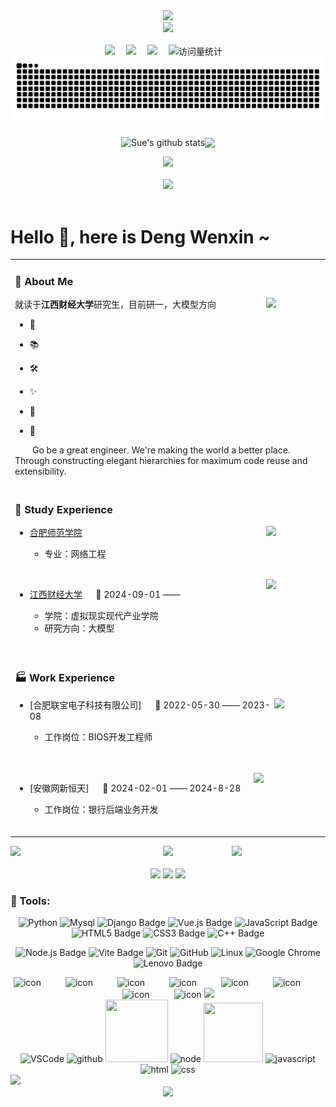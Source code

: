 <div align="center">

  <!-- dynamic typing effect 动态打字效果 -->
  <div>
    <a href="http://sue.sparkflare.cn/views/personal-introduction.html" target="_blank">
      <img src="https://readme-typing-svg.demolab.com?font=Fira+Code&pause=2000&width=500&lines=I'm Deng Wenxin, welcome here!&center=true&size=27" />
    </a>
  </div>

  <!-- knock code pictures 敲代码的图片 -->
  <picture>
    <source media="(prefers-color-scheme: dark)" srcset="https://cdn.jsdelivr.net/gh/Deng-Wenxin/Deng-Wenxin/assets/images/coding.gif" />
    <source media="(prefers-color-scheme: light)" srcset="https://cdn.jsdelivr.net/gh/Deng-Wenxin/Deng-Wenxin/assets/images/developer.svg" height="225px" />
    <img src="https://cdn.jsdelivr.net/gh/Deng-Wenxin/Deng-Wenxin/assets/images/coding.gif" />
  </picture>

  <!-- for beauty 留个空行好看点 -->
  <div>&nbsp;</div>
  
  <!-- profile logo 个人资料徽标 -->
  <div>
    <a href="" target="_blank"><img src="https://img.shields.io/badge/Website-个人网站-rgb(170, 220, 245)" /></a>&emsp;
    <a href="" target="_blank"><img src="https://img.shields.io/badge/Xiaoghongshu-小红书-rgb(255, 36, 66)" /></a>&emsp;
    <a href="https://space.bilibili.com/261102150?spm_id_from=333.1007.0.0" target="_blank"><img src="https://img.shields.io/badge/Bilibili-B站-ff69b4" /></a>&emsp;
    <!-- visitor -->
    <img src="https://komarev.com/ghpvc/?username=Deng-Wenxin&label=Views&color=0e75b6&style=flat" alt="访问量统计" />&emsp;
    <!-- wakatime -->
    <!-- <a href="https://wakatime.com/@Deng-Wenxin"><img src="https://wakatime.com/badge/user/42d0678c-368b-448b-9a77-5d21c5b55352.svg"/></a> -->
  </div>
  
  <!-- 活跃贪吃蛇 -->
  <picture>
    <source media="(prefers-color-scheme: dark)" srcset="https://raw.githubusercontent.com/Deng-Wenxin/Deng-Wenxin/output/github-contribution-grid-snake-dark.svg">
    <source media="(prefers-color-scheme: light)" srcset="https://raw.githubusercontent.com/Deng-Wenxin/Deng-Wenxin/output/github-contribution-grid-snake.svg">
    <img alt="github contribution grid snake animation" src="https://raw.githubusercontent.com/Deng-Wenxin/Deng-Wenxin/output/github-contribution-grid-snake.svg">
  </picture>
  
  <!-- 个人信息统计 -->
  <img align="center" src="https://github-readme-stats.vercel.app/api?username=Deng-Wenxin&show_icons=true&hide_border=true" alt="Sue's github stats" /><img align="center" src="https://github-readme-stats.vercel.app/api/top-langs/?username=Deng-Wenxin&layout=compact&theme=buefy&hide_border=true" />
  
  
  <!-- 活跃折线图 -->
  <picture>
  <source media="(prefers-color-scheme: dark)" srcset="https://github-readme-activity-graph.vercel.app/graph?username=Deng-Wenxin&theme=xcode&bg_color=FF000000&hide_border=true" />
  <source media="(prefers-color-scheme: light)" srcset="https://github-readme-activity-graph.vercel.app/graph?username=Deng-Wenxin&theme=xcode&bg_color=FF000000&color=000000&hide_border=true" />
  <img src="https://github-readme-activity-graph.vercel.app/graph?username=Deng-Wenxin&theme=xcode&bg_color=FF000000&hide_border=true" />
  </picture>
  
  <div>&nbsp;</div>
  
  <!-- GitHub 奖杯🏆 -->
  <div><img src="https://github-profile-trophy.vercel.app/?username=Deng-Wenxin&theme=gruvbox&row=1&column=7&no-frame=true&no-bg=true" /><br/></div>

</div>

<div>&nbsp;</div>

# Hello 👋, here is Deng Wenxin ~

<table>
<!-- 个人介绍 -->
<tr><td>

### 🤺 About Me
<img align="right" width="88" src="https://cdn.jsdelivr.net/gh/Deng-Wenxin/Deng-Wenxin/assets/images/computer.png" />

就读于**江西财经大学**研究生，目前研一，大模型方向

- 🌱 

- 📚 

- 🛠️

- ✨ 

- 🤔 

- 👥 

<p>&emsp;&emsp;Go be a great engineer. We're making the world a better place. Through constructing elegant hierarchies for maximum code reuse and extensibility.</p

</td></tr>

<!-- 就读经历 -->
<tr><td>

### 🏢 Study Experience
<img align="right" width="88" src="https://cdn.jsdelivr.net/gh/Deng-Wenxin/Deng-Wenxin/assets/images/bupt.png"/>

  - [合肥师范学院]() &emsp; 

    - 专业：网络工程
  
<div>&nbsp;</div>

<img align="right" width="88" src="https://cdn.jsdelivr.net/gh/Deng-Wenxin/Deng-Wenxin/assets/images/fdu.png" />

  - [江西财经大学](https://www.jxufe.edu.cn/) &emsp; 📌 2024-09-01 —— 

    - 学院：虚拟现实现代产业学院
    - 研究方向：大模型

<div>&nbsp;</div>
</td></tr>

<!-- 工作经历 -->
<tr><td>

### 🏭 Work Experience
<img align="right" width="75" src="https://cdn.jsdelivr.net/gh/Deng-Wenxin/Deng-Wenxin/assets/images/dianxin.png" />

- [合肥联宝电子科技有限公司] &emsp; 📌 2022-05-30 —— 2023-08

  - 工作岗位：BIOS开发工程师

<div>&nbsp;</div>
<div>&nbsp;</div>

<img align="right" width="108" src="https://cdn.jsdelivr.net/gh/Deng-Wenxin/Deng-Wenxin/assets/images/pjlab.png" />

- [安徽网新恒天] &emsp; 📌 2024-02-01 —— 2024-8-28

  - 工作岗位：银行后端业务开发

<div>&nbsp;</div>
</td></tr>
</table>



<!-- github-readme-streak-stats 连续提交代码天数记录 -->
<div align="center">
    <img align="left" width="150" src="https://cdn.jsdelivr.net/gh/Deng-Wenxin/Deng-Wenxin/assets/images/left.png" />
    <picture>
      <source aligh="center" media="(prefers-color-scheme: dark)" srcset="https://github-readme-streak-stats.herokuapp.com/?user=Deng-Wenxin&theme=dark&hide_border=true" />
      <source aligh="center" media="(prefers-color-scheme: light)" srcset="https://github-readme-streak-stats.herokuapp.com/?user=Deng-Wenxin&theme=light&hide_border=true" />
      <img aligh="center" src="https://github-readme-streak-stats.herokuapp.com/?user=Deng-Wenxin&theme=dark&hide_border=true" />
    </picture>
    <img align="right" width="150"  src="https://cdn.jsdelivr.net/gh/Deng-Wenxin/Deng-Wenxin/assets/images/right.png" />
    <div>&nbsp;</div>
    <!-- metrics -->
    <img width="150" src="https://cdn.jsdelivr.net/gh/Deng-Wenxin/Deng-Wenxin/assets/images/cxyduck.gif"/>
    <img src="/github-metrics.svg">
    <img width="150" src="https://cdn.jsdelivr.net/gh/Deng-Wenxin/Deng-Wenxin/assets/images/cxyduck.gif">
</div>

### 🧰 Tools:
<!--  skill badge 技能徽章 -->
<div align="center">

![Python](https://img.shields.io/badge/Python-6DB33F?logo=python&logoColor=fff&style=flat) ![Mysql](https://img.shields.io/badge/Mysql-47A248?logo=mysql&logoColor=fff&style=flat) ![Django Badge](https://img.shields.io/badge/Django-092E20?logo=django&logoColor=fff&style=flat) ![Vue.js Badge](https://img.shields.io/badge/Vue.js-4FC08D?logo=vuedotjs&logoColor=fff&style=flat)  ![JavaScript Badge](https://img.shields.io/badge/JavaScript-F7DF1E?logo=javascript&logoColor=000&style=flat) ![HTML5 Badge](https://img.shields.io/badge/HTML5-E34F26?logo=html5&logoColor=fff&style=flat) ![CSS3 Badge](https://img.shields.io/badge/CSS3-1572B6?logo=css3&logoColor=fff&style=flat) ![C++ Badge](https://img.shields.io/badge/C%2B%2B-00599C?logo=cplusplus&logoColor=fff&style=flat)

![Node.js Badge](https://img.shields.io/badge/Node.js-393?logo=nodedotjs&logoColor=fff&style=flat) ![Vite Badge](https://img.shields.io/badge/Vite-646CFF?logo=vite&logoColor=fff&style=flat) ![Git](https://img.shields.io/badge/-Git-FCC624?style=flat-square&logo=git) ![GitHub](https://img.shields.io/badge/-GitHub-pink?style=flat-square&logo=github) ![Linux](https://img.shields.io/badge/Linux-FCC624?style=style=flat-square&logo=linux&logoColor=black) ![Google Chrome](https://img.shields.io/badge/Chrome-4285F4?style=flat-square&logo=GoogleChrome&logoColor=white) ![Lenovo Badge](https://img.shields.io/badge/Lenovo-E2231A?logo=lenovo&logoColor=fff&style=flat)

</div>

<div align="center">
  <!-- svg动图 -->
  <img src="https://techstack-generator.vercel.app/js-icon.svg" alt="icon" width="65" style="width: 65px; height: 65px; margin-right:35px; margin-bottom: 0px;" />
  <img src="https://techstack-generator.vercel.app/docker-icon.svg" alt="icon" width="65" style="width: 65px; height: 65px; margin-right: 35px; margin-bottom: 0px;" /> 
    <img src="https://techstack-generator.vercel.app/mysql-icon.svg" alt="icon" width="65" style="width: 65px; height: 65px; margin-right: 35px; margin-bottom: 0px;" />
  <img src="https://techstack-generator.vercel.app/nginx-icon.svg" alt="icon" width="65" style="width: 65px; height: 65px; margin-right: 35px; margin-bottom: 0px;" />
  <img src="https://techstack-generator.vercel.app/django-icon.svg" alt="icon" width="65" style="width: 65px; height: 65px; margin-right: 35px; margin-bottom: 0px;" />
  <img src="https://techstack-generator.vercel.app/webpack-icon.svg" alt="icon" width="65" style="width: 65px; height: 65px; margin-right: 35px; margin-bottom: 0px;" />
  <img src="https://techstack-generator.vercel.app/eslint-icon.svg" alt="icon" width="65" style="width: 65px; height: 65px; margin-right: 35px; margin-bottom: 0px;" />
  <img src="https://techstack-generator.vercel.app/java-icon.svg" alt="icon" width="65" style="width: 65px; height: 65px; margin-right: 0px; margin-bottom: 0px;" />
  
  <!-- svg静态图 -->
  <img src="https://skillicons.dev/icons?i=git,postman,anaconda,pycharm,webstorm,linux,ubuntu,gmail,unity,mongodb,c,cpp"/>
</div>

<!-- Gif -->
<div align="center">
  <img alt="VSCode" src="https://i.giphy.com/media/IdyAQJVN2kVPNUrojM/200.webp" width="100" title="vscode">
  <img alt="github" src="https://i.giphy.com/media/KzJkzjggfGN5Py6nkT/200.webp" width="100" title="github">
  <img height="100" width="100" src="https://cdn.jsdelivr.net/gh/sun0225SUN/sun0225SUN/assets/images/python.webp">
  <img alt="node" src="https://media.giphy.com/media/kdFc8fubgS31b8DsVu/giphy.gif" width="85" title="node">
  <img height="95" width="95" src="https://cdn.jsdelivr.net/gh/sun0225SUN/sun0225SUN/assets/images/vue.webp">
  <img alt="javascript" src="https://media3.giphy.com/media/ln7z2eWriiQAllfVcn/200w.webp" width="100" title="javascript">
  <img alt-"html5" src="https://media.giphy.com/media/XAxylRMCdpbEWUAvr8/giphy.gif" width="100" title="html">
  <img alt="css" src="https://media.giphy.com/media/fsEaZldNC8A1PJ3mwp/giphy.gif" width="100" title="css">
</div>

<!-- profile-3d-contrib 3D 贡献图-->
<picture>
  <source media="(prefers-color-scheme: dark)" srcset="https://cdn.jsdelivr.net/gh/Deng-Wenxin/Deng-Wenxin/profile-3d-contrib/profile-night-rainbow.svg" />
  <source media="(prefers-color-scheme: light)" srcset="https://cdn.jsdelivr.net/gh/Deng-Wenxin/Deng-Wenxin/profile-3d-contrib/profile-gitblock.svg" />
  <img src="https://cdn.jsdelivr.net/gh/Deng-Wenxin/Deng-Wenxin/profile-3d-contrib/profile-night-rainbow.svg" />
</picture>


<div align="center">
  <img src="https://cdn.jsdelivr.net/gh/Deng-Wenxin/Deng-Wenxin/assets/images/icon.png" />
</div>

<!--
**Deng-Wenxin/Deng-Wenxin** is a ✨ _special_ ✨ repository because its `README.md` (this file) appears on your GitHub profile.

Here are some ideas to get you started:

- 🔭 I’m currently working on ...
- 🌱 I’m currently learning ...
- 👯 I’m looking to collaborate on ...
- 🤔 I’m looking for help with ...
- 💬 Ask me about ...
- 📫 How to reach me: ...
- 😄 Pronouns: ...
- ⚡ Fun fact: ...
-->
